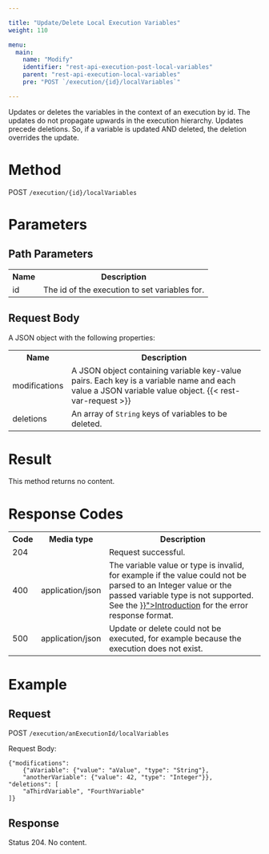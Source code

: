 ```yaml
---

title: "Update/Delete Local Execution Variables"
weight: 110

menu:
  main:
    name: "Modify"
    identifier: "rest-api-execution-post-local-variables"
    parent: "rest-api-execution-local-variables"
    pre: "POST `/execution/{id}/localVariables`"

---
```



Updates or deletes the variables in the context of an execution by id. The updates do not propagate upwards in the execution hierarchy.
Updates precede deletions. So, if a variable is updated AND deleted, the deletion overrides the update.


# Method

POST `/execution/{id}/localVariables`


# Parameters

## Path Parameters

<table class="table table-striped">
  <tr>
    <th>Name</th>
    <th>Description</th>
  </tr>
  <tr>
    <td>id</td>
    <td>The id of the execution to set variables for.</td>
  </tr>
</table>


## Request Body

A JSON object with the following properties:

<table class="table table-striped">
  <tr>
    <th>Name</th>
    <th>Description</th>
  </tr>
  <tr>
    <td>modifications</td>
    <td>A JSON object containing variable key-value pairs. Each key is a variable name and each value a JSON variable value object.
    {{< rest-var-request >}}
  </tr>
  <tr>
    <td>deletions</td>
    <td>An array of <code>String</code> keys of variables to be deleted.</td>
  </tr>
</table>


# Result

This method returns no content.


# Response Codes

<table class="table table-striped">
  <tr>
    <th>Code</th>
    <th>Media type</th>
    <th>Description</th>
  </tr>
  <tr>
    <td>204</td>
    <td></td>
    <td>Request successful.</td>
  </tr>
  <tr>
    <td>400</td>
    <td>application/json</td>
    <td>The variable value or type is invalid, for example if the value could not be parsed to an Integer value or the passed variable type is not supported. See the <a href="{{< ref "/reference/rest/overview/_index.md#error-handling" >}}">Introduction</a> for the error response format.</td>
  </tr>
  <tr>
    <td>500</td>
    <td>application/json</td>
    <td>Update or delete could not be executed, for example because the execution does not exist.</td>
  </tr>
</table>

# Example

## Request

POST `/execution/anExecutionId/localVariables`

Request Body:

    {"modifications":
        {"aVariable": {"value": "aValue", "type": "String"},
        "anotherVariable": {"value": 42, "type": "Integer"}},
    "deletions": [
        "aThirdVariable", "FourthVariable"
    ]}

## Response

Status 204. No content.

